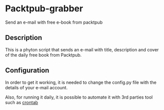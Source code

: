 # Packtpub-grabber
Send an e-mail with free e-book from packtpub
## Description
This is a phyton script that sends an e-mail with title, description and cover of the daily free book from Packtpub.

## Configuration
In order to get it working, it is needed to change the config.py file with the details of your e-mail account.

Also, for running it daily, it is possible to automate it with 3rd parties tool such as  [crontab](https://linux.die.net/man/5/crontab)




